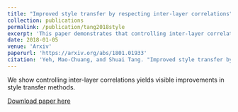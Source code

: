 ```yaml
---
title: "Improved style transfer by respecting inter-layer correlations"
collection: publications
permalink: /publication/tang2018style
excerpt: 'This paper demonstrates that controlling inter-layer correlations yields visible improvements in style transfer methods. '
date: 2018-01-05
venue: 'Arxiv'
paperurl: 'https://arxiv.org/abs/1801.01933'
citation: 'Yeh, Mao-Chuang, and Shuai Tang. "Improved style transfer by respecting inter-layer correlations." arXiv preprint arXiv:1801.01933 (2018).'
---
```

We show controlling inter-layer correlations yields visible improvements in style transfer methods. 

[Download paper here](https://arxiv.org/pdf/1801.01933.pdf)

